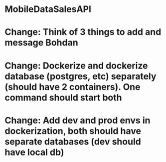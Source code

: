 # MobileDataSalesAPI

# Change: Think of 3 things to add and message Bohdan

# Change: Dockerize and dockerize database (postgres, etc) separately (should have 2 containers). One command should start both

# Change: Add dev and prod envs in dockerization, both should have separate databases (dev should have local db)

